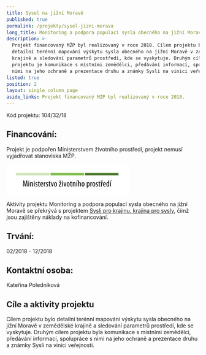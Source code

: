 ```yaml
---
title: Sysel na jižní Moravě
published: true
permalink: /projekty/sysel-jizni-morava
long_title: Monitoring a podpora populací sysla obecného na jižní Moravě
description: >-
  Projekt financovaný MŽP byl realizovaný v roce 2018. Cílem projektu bylo
  detailní terénní mapování výskytu sysla obecného na jižní Moravě v zemědělské
  krajině a sledování parametrů prostředí, kde se vyskytuje. Druhým cílem
  projektu je komunikace s místními zemědělci, předávání informací, spolupráce s
  nimi na jeho ochraně a prezentace druhu a známky Sysli na vinici veřejnosti. 
listed: true
position: 2
layout: single_column_page
aside_links: Projekt financovaný MŽP byl realizovaný v roce 2018.
---
```

Kód projektu: 104/32/18

## Financování: 

Projekt je podpořen Ministerstvem životního prostředí, projekt nemusí vyjadřovat stanoviska MŽP.

![](/media/OPEU-Logo-MZP_20141218v.JPG)

Aktivity projektu Monitoring a podpora populací sysla obecného na jižní Moravě se překrývá s projektem [Sysli pro krajinu, krajina pro sysly](/projekty/sysli-pro-krajinu-krajina-pro-sysly), čímž jsou zajištěny náklady na kofinancování. 

## Trvání:

 02/2018 - 12/2018

## Kontaktní osoba:

Kateřina Poledníková

## Cíle a aktivity projektu

Cílem projektu bylo detailní terénní mapování výskytu sysla obecného na jižní Moravě v zemědělské krajině a sledování parametrů prostředí, kde se vyskytuje. Druhým cílem projektu byla komunikace s místními zemědělci, předávání informací, spolupráce s nimi na jeho ochraně a prezentace druhu a známky Sysli na vinici veřejnosti.
